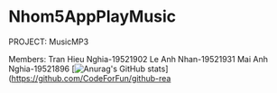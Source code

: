 # Nhom5AppPlayMusic
PROJECT: MusicMP3

Members: Tran Hieu Nghia-19521902 
         Le Anh Nhan-19521931
         Mai Anh Nghia-19521896
[![Anurag's GitHub stats](https://github-readme-stats.vercel.app/api?username=anuraghazra)](https://github.com/CodeForFun/github-rea
